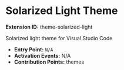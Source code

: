# Solarized Light Theme

**Extension ID:** theme-solarized-light

Solarized light theme for Visual Studio Code

* **Entry Point:** `N/A`
* **Activation Events:** N/A
* **Contribution Points:** themes
